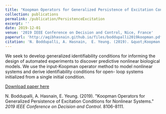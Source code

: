 ```yaml
---
title: "Koopman Operators for Generalized Persistence of Excitation Conditions for Nonlinear Systems"
collection: publications
permalink: /publication/PersistenceExcitation
excerpt: ''
date: 2019-12-01
venue: '2019 IEEE Conference on Decision and Control, Nice, France'
paperurl: 'http://aqibhasnain.github.io/files/boddupalli2019koopman.pdf'
citation: 'N. Boddupalli, A. Hasnain,  E. Yeung. (2019). &quot;Koopman Operators for Generalized Persistence of Excitation Conditions for Nonlinear Systems.&quot; <i>2019 IEEE Conference on Decision and Control</i>. 8106-8111.'
---
```

We seek to develop generalized identifiability conditions for informing the design of automated experiments to discover predictive nonlinear biological models. We use the input-Koopman operator method to model nonlinear systems and derive identifiability conditions for open- loop systems initialized from a single initial condition.

[Download paper here](http://aqibhasnain.github.io/files/boddupalli2019koopman.pdf)

N. Boddupalli, A. Hasnain,  E. Yeung. (2019). &quot;Koopman Operators for Generalized Persistence of Excitation Conditions for Nonlinear Systems.&quot; <i>2019 IEEE Conference on Decision and Control</i>. 8106-8111.